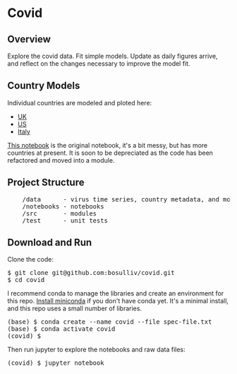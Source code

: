# Covid
## Overview
Explore the covid data. Fit simple models. Update as daily figures arrive, and reflect on the changes necessary to improve the model fit.

## Country Models
Individual countries are modeled and ploted here:

* [UK](notebooks/uk.ipynb)
* [US](notebooks/US.ipynb)
* [Italy](notebooks/Italy.ipynb)

[This notebook](notebooks/covid.ipynb) is the original notebook, it's a bit messy, but has more countries at present. It is soon to be depreciated as the code has been refactored and moved into a module.


## Project Structure
<pre>
    /data      - virus time series, country metadata, and model paramater values
    /notebooks - notebooks
    /src       - modules
    /test      - unit tests
</pre>

## Download and Run
Clone the code:
<pre>
$ git clone git@github.com:bosulliv/covid.git
$ cd covid
</pre>

I recommend conda to manage the libraries and create an environment for this repo.  [Install miniconda](https://docs.conda.io/projects/continuumio-conda/en/latest/user-guide/install/index.html) if you don't have conda yet. It's a minimal install, and this repo uses a small number of libraries.

<pre>
(base) $ conda create --name covid --file spec-file.txt
(base) $ conda activate covid
(covid) $ 
</pre>

Then run jupyter to explore the notebooks and raw data files:
<pre>
(covid) $ jupyter notebook
</pre>